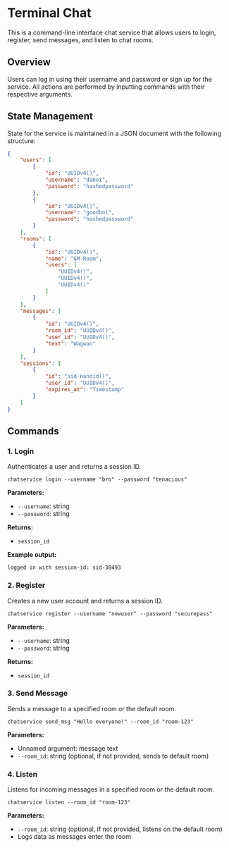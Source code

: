 # Terminal Chat

This is a command-line interface chat service that allows users to login, register, send messages, and listen to chat rooms.

## Overview

Users can log in using their username and password or sign up for the service. All actions are performed by inputting commands with their respective arguments.

## State Management

State for the service is maintained in a JSON document with the following structure:

```json
{
    "users": [
        {
            "id": "UUIDv4()",
            "username": "daboi",
            "password": "hashedpassword"
        },
        {
            "id": "UUIDv4()",
            "username": "goodboi",
            "password": "hashedpassword"
        }
    ],
    "rooms": [
        {
            "id": "UUIDv4()",
            "name": "GM-Room",
            "users": [
                "UUIDv4()",
                "UUIDv4()",
                "UUIDv4()"
            ]
        }
    ],
    "messages": [
        {
            "id": "UUIDv4()",
            "room_id": "UUIDv4()",
            "user_id": "UUIDv4()",
            "text": "Wagwan"
        }
    ],
    "sessions": [
        {
            "id": "sid-nanoid()",
            "user_id": "UUIDv4()",
            "expires_at": "Timestamp"
        }
    ]
}
```

## Commands

### 1. Login

Authenticates a user and returns a session ID.

```
chatservice login --username "bro" --password "tenacious"
```

**Parameters:**
- `--username`: string
- `--password`: string

**Returns:**
- `session_id`

**Example output:**
```
logged in with session-id: sid-38493
```

### 2. Register

Creates a new user account and returns a session ID.

```
chatservice register --username "newuser" --password "securepass"
```

**Parameters:**
- `--username`: string
- `--password`: string

**Returns:**
- `session_id`

### 3. Send Message

Sends a message to a specified room or the default room.

```
chatservice send_msg "Hello everyone!" --room_id "room-123"
```

**Parameters:**
- Unnamed argument: message text
- `--room_id`: string (optional, if not provided, sends to default room)

### 4. Listen

Listens for incoming messages in a specified room or the default room.

```
chatservice listen --room_id "room-123"
```

**Parameters:**
- `--room_id`: string (optional, if not provided, listens on the default room)
- Logs data as messages enter the room
